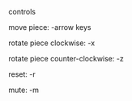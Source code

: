 controls

move piece:
  -arrow keys

rotate piece clockwise:
  -x

rotate piece counter-clockwise:
  -z

reset:
  -r

mute:
  -m
